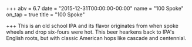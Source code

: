 +++
abv = 6.7
date = "2015-12-31T00:00:00-00:00"
name = "100 Spoke"
on_tap = true
title = "100 Spoke"

+++
This is an old school IPA and its flavor originates from when spoke wheels and drop six-fours were hot. This beer hearkens back to IPA's English roots, but with classic American hops like cascade and centennial.
